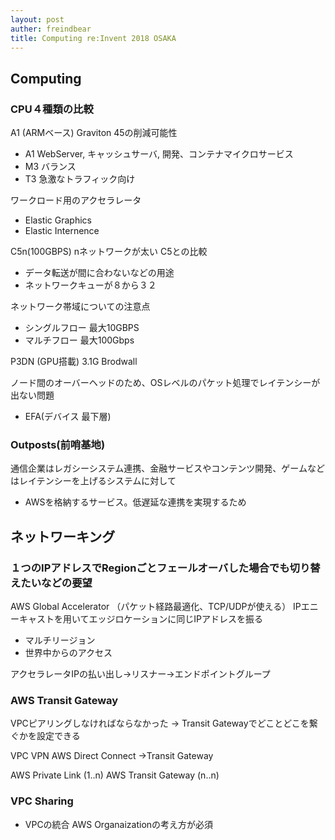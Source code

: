 ```yaml
---
layout: post
auther: freindbear
title: Computing re:Invent 2018 OSAKA
---
```


## Computing
### CPU４種類の比較
A1 (ARMベース) Graviton 45の削減可能性

* A1 WebServer, キャッシュサーバ, 開発、コンテナマイクロサービス
* M3 バランス
* T3 急激なトラフィック向け

ワークロード用のアクセラレータ
* Elastic Graphics
* Elastic Internence


C5n(100GBPS) nネットワークが太い C5との比較
* データ転送が間に合わないなどの用途
* ネットワークキューが８から３２

ネットワーク帯域についての注意点
* シングルフロー 最大10GBPS
* マルチフロー  最大100Gbps

P3DN (GPU搭載) 3.1G Brodwall


ノード間のオーバーヘッドのため、OSレベルのパケット処理でレイテンシーが出ない問題
* EFA(デバイス 最下層) 

### Outposts(前哨基地)
通信企業はレガシーシステム連携、金融サービスやコンテンツ開発、ゲームなどはレイテンシーを上げるシステムに対して
* AWSを格納するサービス。低遅延な連携を実現するため

## ネットワーキング
### １つのIPアドレスでRegionごとフェールオーバした場合でも切り替えたいなどの要望
AWS Global Accelerator （パケット経路最適化、TCP/UDPが使える）
IPエニーキャストを用いてエッジロケーションに同じIPアドレスを振る

* マルチリージョン
* 世界中からのアクセス

アクセラレータIPの払い出し->リスナー->エンドポイントグループ

### AWS Transit Gateway
VPCピアリングしなければならなかった -> Transit Gatewayでどことどこを繋ぐかを設定できる

VPC
VPN
AWS Direct Connect
->Transit Gateway

AWS Private Link (1..n)
AWS Transit Gateway (n..n)

### VPC Sharing
* VPCの統合
AWS Organaizationの考え方が必須





